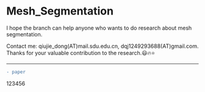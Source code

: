 # Mesh_Segmentation
I hope the branch can help anyone who wants to do research about mesh segmentation.

Contact me: qiujie_dong(AT)mail.sdu.edu.cn, dqj1249293688(AT)gmail.com.
Thanks for your valuable contribution to the research.:smiley::fire::star:

---
```diff
- paper
```
123456